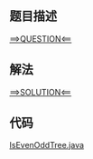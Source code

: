 ## 题目描述

[==>QUESTION<==](https://leetcode-cn.com/problems/even-odd-tree/)

## 解法

[==>SOLUTION<==](https://leetcode-cn.com/problems/even-odd-tree/solution/qi-ou-shu-by-leetcode-solution-l7bw/)

## 代码

[IsEvenOddTree.java](https://github.com/Marshal7cc/leetcode-java/blob/master/src/bfs/IsEvenOddTree.java)


